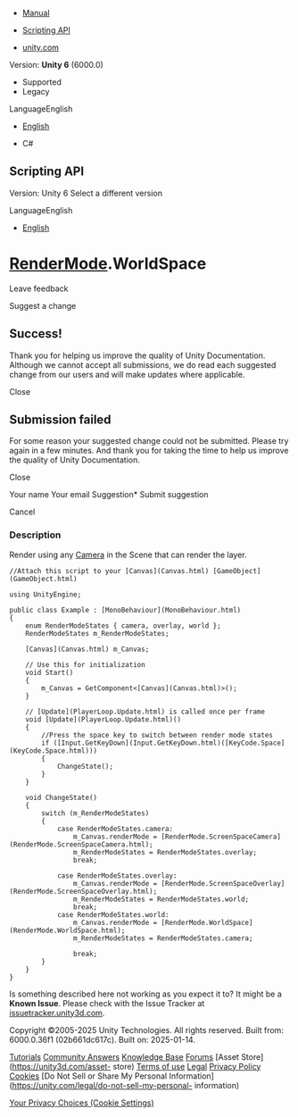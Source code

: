 [ ]()

  * [Manual](../Manual/index.html)
  * [Scripting API](../ScriptReference/index.html)

  * [unity.com](https://unity.com/)

Version: **Unity 6** (6000.0)

  * Supported
  * Legacy

LanguageEnglish

  * [English]()

  * C#

[ ](https://docs.unity3d.com)

## Scripting API

Version: Unity 6 Select a different version

LanguageEnglish

  * [English]()

#  [RenderMode](RenderMode.html).WorldSpace

Leave feedback

Suggest a change

## Success!

Thank you for helping us improve the quality of Unity Documentation. Although
we cannot accept all submissions, we do read each suggested change from our
users and will make updates where applicable.

Close

## Submission failed

For some reason your suggested change could not be submitted. Please <a>try
again</a> in a few minutes. And thank you for taking the time to help us
improve the quality of Unity Documentation.

Close

Your name Your email Suggestion* Submit suggestion

Cancel

[ ]()

### Description

Render using any [Camera](Camera.html) in the Scene that can render the layer.

    
    
    //Attach this script to your [Canvas](Canvas.html) [GameObject](GameObject.html)  
      
    using UnityEngine;  
      
    public class Example : [MonoBehaviour](MonoBehaviour.html)
    {
        enum RenderModeStates { camera, overlay, world };
        RenderModeStates m_RenderModeStates;  
      
        [Canvas](Canvas.html) m_Canvas;  
      
        // Use this for initialization
        void Start()
        {
            m_Canvas = GetComponent<[Canvas](Canvas.html)>();
        }  
      
        // [Update](PlayerLoop.Update.html) is called once per frame
        void [Update](PlayerLoop.Update.html)()
        {
            //Press the space key to switch between render mode states
            if ([Input.GetKeyDown](Input.GetKeyDown.html)([KeyCode.Space](KeyCode.Space.html)))
            {
                ChangeState();
            }
        }  
      
        void ChangeState()
        {
            switch (m_RenderModeStates)
            {
                case RenderModeStates.camera:
                    m_Canvas.renderMode = [RenderMode.ScreenSpaceCamera](RenderMode.ScreenSpaceCamera.html);
                    m_RenderModeStates = RenderModeStates.overlay;
                    break;  
      
                case RenderModeStates.overlay:
                    m_Canvas.renderMode = [RenderMode.ScreenSpaceOverlay](RenderMode.ScreenSpaceOverlay.html);
                    m_RenderModeStates = RenderModeStates.world;
                    break;
                case RenderModeStates.world:
                    m_Canvas.renderMode = [RenderMode.WorldSpace](RenderMode.WorldSpace.html);
                    m_RenderModeStates = RenderModeStates.camera;  
      
                    break;
            }
        }
    }
    

Is something described here not working as you expect it to? It might be a
**Known Issue**. Please check with the Issue Tracker at
[issuetracker.unity3d.com](https://issuetracker.unity3d.com).

Copyright ©2005-2025 Unity Technologies. All rights reserved. Built from:
6000.0.36f1 (02b661dc617c). Built on: 2025-01-14.

[Tutorials](https://unity3d.com/learn) [Community
Answers](https://answers.unity3d.com) [Knowledge
Base](https://support.unity3d.com/hc/en-us)
[Forums](https://forum.unity3d.com) [Asset Store](https://unity3d.com/asset-
store) [Terms of use](https://docs.unity3d.com/Manual/TermsOfUse.html)
[Legal](https://unity.com/legal) [Privacy
Policy](https://unity.com/legal/privacy-policy)
[Cookies](https://unity.com/legal/cookie-policy) [Do Not Sell or Share My
Personal Information](https://unity.com/legal/do-not-sell-my-personal-
information)

[Your Privacy Choices (Cookie Settings)](javascript:void\(0\);)

